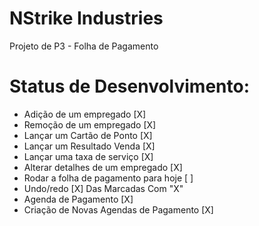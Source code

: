 # NStrike Industries

Projeto de P3 - Folha de Pagamento

# Status de Desenvolvimento:

- Adição de um empregado [X]
- Remoção de um empregado [X]
- Lançar um Cartão de Ponto [X]
- Lançar um Resultado Venda [X]
- Lançar uma taxa de serviço [X]
- Alterar detalhes de um empregado [X]
- Rodar a folha de pagamento para hoje [ ]
- Undo/redo [X] Das Marcadas Com "X"
- Agenda de Pagamento [X]
- Criação de Novas Agendas de Pagamento [X]
